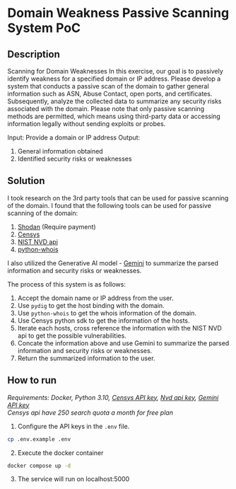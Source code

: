 # Domain Weakness Passive Scanning System PoC
## Description
Scanning for Domain Weaknesses In this exercise, our goal is to passively identify weakness for a specified domain or IP address. 
Please develop a system that conducts a passive scan of the domain to gather general information such as ASN, Abuse Contact, open ports, and certificates. Subsequently, analyze the collected data to summarize any security risks associated with the domain. 
Please note that only passive scanning methods are permitted, which means using third-party data or accessing information legally without sending exploits or probes. 

Input: Provide a domain or IP address 
Output: 
1. General information obtained 
2. Identified security risks or weaknesses

## Solution
I took research on the 3rd party tools that can be used for passive scanning of the domain. I found that the following tools can be used for passive scanning of the domain:
1. [Shodan](https://www.shodan.io/) (Require payment)
2. [Censys](https://censys.io/)
3. [NIST NVD api](https://nvd.nist.gov/developers)
4. [python-whois](https://pypi.org/project/python-whois/)

I also utilized the Generative AI model - [Gemini](https://ai.google.dev/?gad_source=1&gclid=Cj0KCQjwgJyyBhCGARIsAK8LVLMiK2p9kOUo0AwatA-Xvficr9kW1RqwAfI8ke_XNFb0DCm2UEimX2saAsa2EALw_wcB) to summarize the parsed information and security risks or weaknesses.

The process of this system is as follows:
1. Accept the domain name or IP address from the user.
2. Use `pydig` to get the host binding with the domain.
3. Use `python-whois` to get the whois information of the domain.
4. Use Censys python sdk to get the information of the hosts.
5. Iterate each hosts, cross reference the information with the NIST NVD api to get the possible vulnerabilities.
6. Concate the information above and use Gemini to summarize the parsed information and security risks or weaknesses.
7. Return the summarized information to the user.

## How to run
*Requirements: Docker, Python 3.10, [Censys API key](https://search.censys.io/register), [Nvd api key](https://nvd.nist.gov/developers/request-an-api-key), [Gemini API key](https://ai.google.dev/?gad_source=1&gclid=Cj0KCQjwgJyyBhCGARIsAK8LVLOlpEr3oAPaNJhCUU1cYGIuVxKHNFBegGTWuw2anLw3QLYl9nzVGO4aAj4oEALw_wcB#develop-with-gemini)*  
*Censys api have 250 search quota a month for free plan*

1. Configure the API keys in the `.env` file.
```bash
cp .env.example .env
```
2. Execute the docker container
```bash
docker compose up -d
```
3. The service will run on localhost:5000